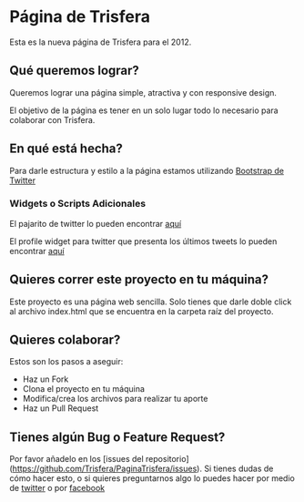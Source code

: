 Página de Trisfera
==================

Esta es la nueva página de Trisfera para el 2012.

Qué queremos lograr?
------------------

Queremos lograr una página simple, atractiva y con responsive design.

El objetivo de la página es tener en un solo lugar todo lo necesario para colaborar con Trisfera.

En qué está hecha?
------------------

Para darle estructura y estilo a la página estamos utilizando [Bootstrap de Twitter](https://github.com/twitter/bootstrap/)

### Widgets o Scripts Adicionales

El pajarito de twitter lo pueden encontrar [aquí](http://www.way2blogging.org/2011/04/add-animated-flying-twitter-bird-widget.html)

El profile widget para twitter que presenta los últimos tweets lo pueden encontrar [aquí](https://twitter.com/about/resources/widgets/widget_profile)

Quieres correr este proyecto en tu máquina?
-------------------------------------------

Este proyecto es una página web sencilla. Solo tienes que darle doble click al archivo index.html que se encuentra en la carpeta raíz del proyecto.

Quieres colaborar?
------------------

Estos son los pasos a aseguir:

- Haz un Fork
- Clona el proyecto en tu máquina
- Modifica/crea los archivos para realizar tu aporte
- Haz un Pull Request

Tienes algún Bug o Feature Request?
-----------------------------------

Por favor añadelo en los [issues del repositorio] (https://github.com/Trisfera/PaginaTrisfera/issues).
Si tienes dudas de cómo hacer esto, o si quieres preguntarnos algo lo puedes hacer por medio de [twitter](https://twitter.com/Trisfera) o por [facebook](https://www.facebook.com/groups/trisfera/)

